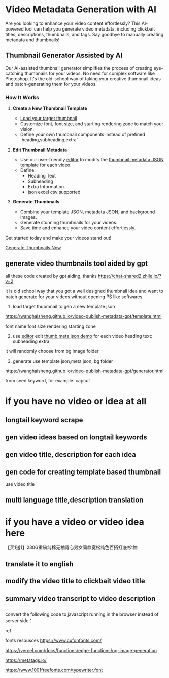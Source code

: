 # Video Metadata Generation with AI

Are you looking to enhance your video content effortlessly? This AI-powered tool can help you generate video metadata, including clickbait titles, descriptions, thumbnails, and tags. Say goodbye to manually creating metadata and thumbnails!

## Thumbnail Generator Assisted by AI

Our AI-assisted thumbnail generator simplifies the process of creating eye-catching thumbnails for your videos. No need for complex software like Photoshop. It's the old-school way of taking your creative thumbnail ideas and batch-generating them for your videos.

### How It Works

1. **Create a New Thumbnail Template**
   - [Load your target thumbnail](https://wanghaisheng.github.io/video-publish-metadata-gpt/template.html)
   - Customize font, font size, and starting rendering zone to match your vision.
   - Define your own thumbnail components instead of prefined 'heading,subheading,extra' 

2. **Edit Thumbnail Metadata**
   - Use our user-friendly [editor](https://jsoncrack.com/editor) to modify the [thumbnail metadata JSON template](https://github.com/wanghaisheng/video-publish-metadata-gpt/blob/wasm-photon/thumb-metas-random-bg.json) for each video.
   - Define:
     - Heading Text
     - Subheading
     - Extra Information
     - json excel csv supported
3. **Generate Thumbnails**
   - Combine your template JSON, metadata JSON, and background images.
   - Generate stunning thumbnails for your videos.
   - Save time and enhance your video content effortlessly.

Get started today and make your videos stand out!

[Generate Thumbnails Now](https://wanghaisheng.github.io/video-publish-metadata-gpt/generator.html)







## generate video thumbnails tool aided by gpt 


all these code created by gpt aiding, thanks https://chat-shared2.zhile.io/?v=2

it is old school way that you got a well designed thumbnail idea and want to batch generate for your videos without opening PS like softwares



1. load target thubmnail to gen a new template  json

https://wanghaisheng.github.io/video-publish-metadata-gpt/template.html

font name
font size
rendering starting zone


2. use [editor](https://jsoncrack.com/editor) edit [thumb meta json demo](https://github.com/wanghaisheng/video-publish-metadata-gpt/blob/wasm-photon/thumb-metas-random-bg.json) for each video 
heading text:
subheading
extra


it will randomly choose from bg image folder







3. generate use template json,meta json, bg folder


https://wanghaisheng.github.io/video-publish-metadata-gpt/generator.html




from seed keyword, for example: capcut 

# if you have no video or idea at all

## longtail keyword scrape 


## gen video ideas based on longtail keywords

## gen video title, description for each idea 


## gen code for creating template based thumbnail

use  video title 

## multi language title,description translation 


# if you have a video or video idea here

【买1送1】230G重磅纯棉无袖背心男女同款宽松纯色百搭打底衫t恤


## translate it to english 

## modify the video title to clickbait video title 


## summary video transcript to video description 

## 





convert the following code to javascript running in the browser instead of server side：


ref

fonts resousces
https://www.cufonfonts.com/


https://vercel.com/docs/functions/edge-functions/og-image-generation

https://metatags.io/

https://www.1001freefonts.com/typewriter.font

